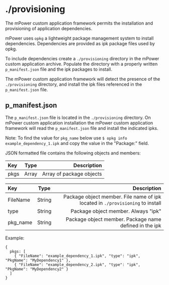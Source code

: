 # ./provisioning

The mPower custom application framework permits the installation and provisioning of application dependencies. 

mPower uses `opkg` a lightweight package management system to install dependencies. Dependencies are provided as ipk package files used by opkg.

To include dependencies create a `./provisioning` directory in the mPower custom application archive. Populate the directory with a properly written `p_manifest.json` file and the ipk packages to install.

The mPower custom application framework will detect the presence of the `./provisioning` directory, and install the ipk files referenced in the `p_manifest.json` file.

## p_manifest.json

The `p_manifest.json` file is located in the `./provisioning` directory. On mPower custom application installation the mPower custom application framework will read the `p_manifest.json` file and install the indicated ipks.

Note: To find the value for `pkg_name` below use `$ opkg info example_dependency_1.ipk` and copy the value in the "Package:" field.

JSON formatted file contains the following objects and members:

| Key               | Type    | Description |
| :---------------- | :-----: | ----------: |
| pkgs              | Array   | Array of package objects |

| Key               | Type    | Description |
| :---------------- | :-----: | ----------: |
| FileName          | String  | Package object member. File name of ipk located in `./provisioning` to install |
| type              | String  | Package object member. Always "ipk" |
| pkg_name          | String  | Package object member. Package name defined in the ipk |

Example:
```
{
  pkgs: [
    { "FileName": "example_dependency_1.ipk", "type": "ipk", "PkgName": "MyDependency1" },
    { "FileName": "example_dependency_2.ipk", "type": "ipk", "PkgName": "MyDependency2" }
  ]
}
```

